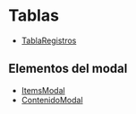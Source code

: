 # Tablas

* [TablaRegistros](tables/TablaRegistros.md)

## Elementos del modal

* [ItemsModal](ui/ItemsModal.md)
* [ContenidoModal](tables/ContenidoModal.md)